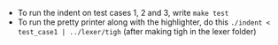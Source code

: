 - To run the indent on test cases 1, 2 and 3, write `make test`
- To run the pretty printer along with the highlighter, do this `./indent < test_case1 | ../lexer/tigh` (after making tigh in the lexer folder)